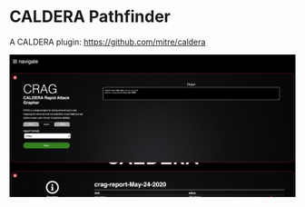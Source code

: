 # CALDERA Pathfinder

A CALDERA plugin: https://github.com/mitre/caldera

![plugin home](docs/plugin_selfie.jpeg)
